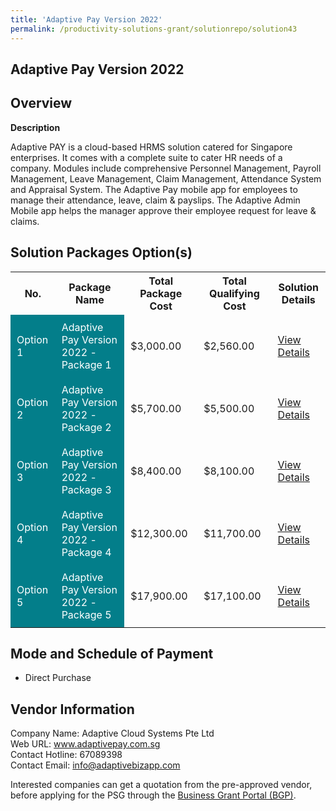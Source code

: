 ```yaml
---
title: 'Adaptive Pay Version 2022'
permalink: /productivity-solutions-grant/solutionrepo/solution43
---
```


## Adaptive Pay Version 2022

## Overview

**Description**

Adaptive PAY is a cloud-based HRMS solution catered for Singapore enterprises. It comes with a complete suite to cater HR needs of a company. Modules include comprehensive Personnel Management, Payroll Management, Leave Management, Claim Management, Attendance System and Appraisal System. The Adaptive Pay mobile app for employees to manage their attendance, leave, claim & payslips. The Adaptive Admin Mobile app helps the manager approve their employee request for leave & claims.

## Solution Packages Option(s)

<table>
<tr>
<th><b>No.</b></th>
<th><b>Package Name</b></th>
<th><b>Total Package Cost</b></th>
<th><b>Total Qualifying Cost</b></th>
<th><b>Solution Details</b></th>
</tr>
<tr>
<td style='padding: 10px; background-color: #037E8A; color: #FFFFFF;'>Option 1</td>
<td style='padding: 10px; background-color: #037E8A; color: #FFFFFF;'>Adaptive Pay Version 2022 - Package 1</td>
<td style='padding: 10px;'>$3,000.00</td>
<td style='padding: 10px;'>$2,560.00</td>
<td style='padding: 10px;'><a href='/images/psg/Adaptive_Cloud_20210527_Desensitised_Annex_3_Part_1.pdf' target='_blank'>View Details</a></td>
</tr>
<tr>
<td style='padding: 10px; background-color: #037E8A; color: #FFFFFF;'>Option 2</td>
<td style='padding: 10px; background-color: #037E8A; color: #FFFFFF;'>Adaptive Pay Version 2022 - Package 2</td>
<td style='padding: 10px;'>$5,700.00</td>
<td style='padding: 10px;'>$5,500.00</td>
<td style='padding: 10px;'><a href='/images/psg/Adaptive_Cloud_20210527_Desensitised_Annex_3_Part_2.pdf' target='_blank'>View Details</a></td>
</tr>
<tr>
<td style='padding: 10px; background-color: #037E8A; color: #FFFFFF;'>Option 3</td>
<td style='padding: 10px; background-color: #037E8A; color: #FFFFFF;'>Adaptive Pay Version 2022 - Package 3</td>
<td style='padding: 10px;'>$8,400.00</td>
<td style='padding: 10px;'>$8,100.00</td>
<td style='padding: 10px;'><a href='/images/psg/Adaptive_Cloud_20210527_Desensitised_Annex_3_Part_3.pdf' target='_blank'>View Details</a></td>
</tr>
<tr>
<td style='padding: 10px; background-color: #037E8A; color: #FFFFFF;'>Option 4</td>
<td style='padding: 10px; background-color: #037E8A; color: #FFFFFF;'>Adaptive Pay Version 2022 - Package 4</td>
<td style='padding: 10px;'>$12,300.00</td>
<td style='padding: 10px;'>$11,700.00</td>
<td style='padding: 10px;'><a href='/images/psg/Adaptive_Cloud_20210527_Desensitised_Annex_3_Part_4.pdf' target='_blank'>View Details</a></td>
</tr>
<tr>
<td style='padding: 10px; background-color: #037E8A; color: #FFFFFF;'>Option 5</td>
<td style='padding: 10px; background-color: #037E8A; color: #FFFFFF;'>Adaptive Pay Version 2022 - Package 5</td>
<td style='padding: 10px;'>$17,900.00</td>
<td style='padding: 10px;'>$17,100.00</td>
<td style='padding: 10px;'><a href='/images/psg/Adaptive_Cloud_20210527_Desensitised_Annex_3_Part_5.pdf' target='_blank'>View Details</a></td>
</tr>
</table>

## Mode and Schedule of Payment

 - Direct Purchase

## Vendor Information

 Company Name: Adaptive Cloud Systems Pte Ltd<br>Web URL: www.adaptivepay.com.sg<br>Contact Hotline: 67089398 <br>Contact Email: info@adaptivebizapp.com<br>

Interested companies can get a quotation from the pre-approved vendor, before applying for the PSG through the <a href='https://www.businessgrants.gov.sg/' target='_blank' rel='noopener'>Business Grant Portal (BGP)</a>.

<script src="/jquery/resize-tables.js"></script>
